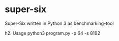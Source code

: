 # super-six
Super-Six written in Python 3 as benchmarking-tool

h2. Usage
python3 program.py -p 64 -s 8192
